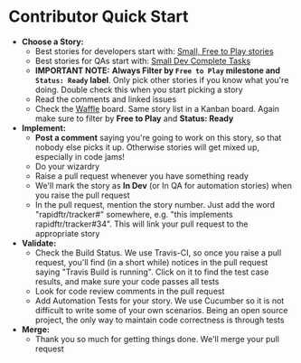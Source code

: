 # Contributor Quick Start

* **Choose a Story:**
  * Best stories for developers start with: [Small, Free to Play stories](https://github.com/rapidftr/tracker/issues?labels=Estimate%3A+Small%2CStatus%3A+2.+Ready&milestone=6&page=1&state=open)
  * Best stories for QAs start with: [Small Dev Complete Tasks](https://github.com/rapidftr/tracker/issues?labels=Estimate%3A+Small%2CStatus%3A+4.+Dev+Complete&milestone=&page=1&state=open)
  * **IMPORTANT NOTE:** **Always Filter by `Free to Play` milestone and `Status: Ready` label**. Only pick other stories if you know what you're doing. Double check this when you start picking a story
  * Read the comments and linked issues
  * Check the [Waffle](https://waffle.io/rapidftr/tracker) board. Same story list in a Kanban board. Again make sure to filter by **Free to Play** and **Status: Ready**
* **Implement:**
  * **Post a comment** saying you're going to work on this story, so that nobody else picks it up. Otherwise stories will get mixed up, especially in code jams!
  * Do your wizardry
  * Raise a pull request whenever you have something ready
  * We'll mark the story as **In Dev** (or In QA for automation stories) when you raise the pull request
  * In the pull request, mention the story number. Just add the word "rapidftr/tracker#<story-no>" somewhere, e.g. "this implements rapidftr/tracker#34". This will link your pull request to the appropriate story
* **Validate:**
  * Check the Build Status. We use Travis-CI, so once you raise a pull request, you'll find (in a short while) notices in the pull request saying "Travis Build is running". Click on it to find the test case results, and make sure your code passes all tests
  * Look for code review comments in the pull request
  * Add Automation Tests for your story. We use Cucumber so it is not difficult to write some of your own scenarios. Being an open source project, the only way to maintain code correctness is through tests
* **Merge:**
  * Thank you so much for getting things done. We'll merge your pull request
